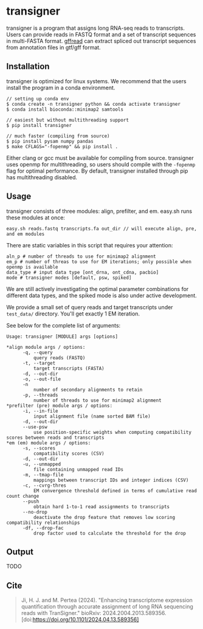 # transigner

transigner is a program that assigns long RNA-seq reads to transcripts. Users can provide reads in FASTQ format and a set of transcript sequences in multi-FASTA format. [gffread](https://github.com/gpertea/gffread) can extract spliced out transcript sequences from annotation files in gtf/gff format.

## Installation

transigner is optimized for linux systems. We recommend that the users install the program in a conda environment.

```
// setting up conda env
$ conda create -n transigner python && conda activate transigner
$ conda install bioconda::minimap2 samtools

// easiest but without multithreading support
$ pip install transigner

// much faster (compiling from source)
$ pip install pysam numpy pandas
$ make CFLAGS="-fopenmp" && pip install .
```
Either clang or gcc must be available for compiling from source. transigner uses openmp for multithreading, so users should compile with the `-fopenmp` flag for optimal performance. By default, transigner installed through pip has multithreading disabled.

## Usage

transigner consists of three modules: align, prefilter, and em. easy.sh runs these modules at once:
```
easy.sh reads.fastq transcripts.fa out_dir // will execute align, pre, and em modules
```
There are static variables in this script that requires your attention:
```
aln_p # number of threads to use for minimap2 alignment
em_p # number of threas to use for EM iterations; only possible when openmp is available
data_type # input data type [ont_drna, ont_cdna, pacbio]
mode # transigner modes [default, psw, spiked]
```
We are still actively investigating the optimal parameter combinations for different data types, and the spiked mode is also under active development.

We provide a small set of query reads and target transcripts under `test_data/` directory. You'll get exactly 1 EM iteration. 

See below for the complete list of arguments:
```
Usage: transigner [MODULE] args [options]

*align module args / options:
      -q, --query
          query reads (FASTQ)
      -t, --target
          target transcripts (FASTA)
      -d, --out-dir
      -o, --out-file
      -n
          number of secondary alignments to retain
      -p, --threads
          number of threads to use for minimap2 alignment
*prefilter (pre) module args / options:
      -i, --in-file
          input alignment file (name sorted BAM file)
      -d, --out-dir
      --use-psw
          use position-specific weights when computing compatibility scores between reads and transcripts
*em (em) module args / options:
      -s, --scores
          compatibility scores (CSV)
      -d, --out-dir
      -u, --unmapped
          file containing unmapped read IDs
      -m, --tmap-file
          mappings between transcript IDs and integer indices (CSV)
      -c, --cvrg-thres
          EM convergence threshold defined in terms of cumulative read count change
      --push
          obtain hard 1-to-1 read assignments to transcripts
      --no-drop
          deactivate the drop feature that removes low scoring compatibility relationships
      -df, --drop-fac
          drop factor used to calculate the threshold for the drop
```

## Output

TODO

## Cite

> Ji, H. J. and M. Pertea (2024). "Enhancing transcriptome expression quantification through accurate assignment of long RNA sequencing reads with TranSigner." bioRxiv: 2024.2004.2013.589356. [doi:https://doi.org/10.1101/2024.04.13.589356]
